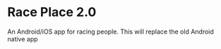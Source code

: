 # Race Place 2.0

An Android/iOS app for racing people. This will replace the old Android native app
